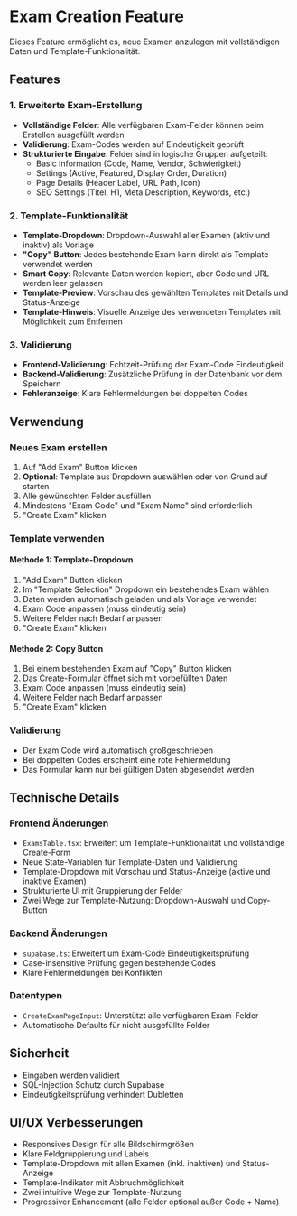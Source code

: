 # Exam Creation Feature

Dieses Feature ermöglicht es, neue Examen anzulegen mit vollständigen Daten und Template-Funktionalität.

## Features

### 1. Erweiterte Exam-Erstellung
- **Vollständige Felder**: Alle verfügbaren Exam-Felder können beim Erstellen ausgefüllt werden
- **Validierung**: Exam-Codes werden auf Eindeutigkeit geprüft
- **Strukturierte Eingabe**: Felder sind in logische Gruppen aufgeteilt:
  - Basic Information (Code, Name, Vendor, Schwierigkeit)
  - Settings (Active, Featured, Display Order, Duration)
  - Page Details (Header Label, URL Path, Icon)
  - SEO Settings (Titel, H1, Meta Description, Keywords, etc.)

### 2. Template-Funktionalität
- **Template-Dropdown**: Dropdown-Auswahl aller Examen (aktiv und inaktiv) als Vorlage
- **"Copy" Button**: Jedes bestehende Exam kann direkt als Template verwendet werden
- **Smart Copy**: Relevante Daten werden kopiert, aber Code und URL werden leer gelassen
- **Template-Preview**: Vorschau des gewählten Templates mit Details und Status-Anzeige
- **Template-Hinweis**: Visuelle Anzeige des verwendeten Templates mit Möglichkeit zum Entfernen

### 3. Validierung
- **Frontend-Validierung**: Echtzeit-Prüfung der Exam-Code Eindeutigkeit
- **Backend-Validierung**: Zusätzliche Prüfung in der Datenbank vor dem Speichern
- **Fehleranzeige**: Klare Fehlermeldungen bei doppelten Codes

## Verwendung

### Neues Exam erstellen
1. Auf "Add Exam" Button klicken
2. **Optional**: Template aus Dropdown auswählen oder von Grund auf starten
3. Alle gewünschten Felder ausfüllen
4. Mindestens "Exam Code" und "Exam Name" sind erforderlich
5. "Create Exam" klicken

### Template verwenden

#### Methode 1: Template-Dropdown
1. "Add Exam" Button klicken
2. Im "Template Selection" Dropdown ein bestehendes Exam wählen
3. Daten werden automatisch geladen und als Vorlage verwendet
4. Exam Code anpassen (muss eindeutig sein)
5. Weitere Felder nach Bedarf anpassen
6. "Create Exam" klicken

#### Methode 2: Copy Button
1. Bei einem bestehenden Exam auf "Copy" Button klicken
2. Das Create-Formular öffnet sich mit vorbefüllten Daten
3. Exam Code anpassen (muss eindeutig sein)
4. Weitere Felder nach Bedarf anpassen
5. "Create Exam" klicken

### Validierung
- Der Exam Code wird automatisch großgeschrieben
- Bei doppelten Codes erscheint eine rote Fehlermeldung
- Das Formular kann nur bei gültigen Daten abgesendet werden

## Technische Details

### Frontend Änderungen
- `ExamsTable.tsx`: Erweitert um Template-Funktionalität und vollständige Create-Form
- Neue State-Variablen für Template-Daten und Validierung
- Template-Dropdown mit Vorschau und Status-Anzeige (aktive und inaktive Examen)
- Strukturierte UI mit Gruppierung der Felder
- Zwei Wege zur Template-Nutzung: Dropdown-Auswahl und Copy-Button

### Backend Änderungen
- `supabase.ts`: Erweitert um Exam-Code Eindeutigkeitsprüfung
- Case-insensitive Prüfung gegen bestehende Codes
- Klare Fehlermeldungen bei Konflikten

### Datentypen
- `CreateExamPageInput`: Unterstützt alle verfügbaren Exam-Felder
- Automatische Defaults für nicht ausgefüllte Felder

## Sicherheit
- Eingaben werden validiert
- SQL-Injection Schutz durch Supabase
- Eindeutigkeitsprüfung verhindert Dubletten

## UI/UX Verbesserungen
- Responsives Design für alle Bildschirmgrößen
- Klare Feldgruppierung und Labels
- Template-Dropdown mit allen Examen (inkl. inaktiven) und Status-Anzeige
- Template-Indikator mit Abbruchmöglichkeit
- Zwei intuitive Wege zur Template-Nutzung
- Progressiver Enhancement (alle Felder optional außer Code + Name)
